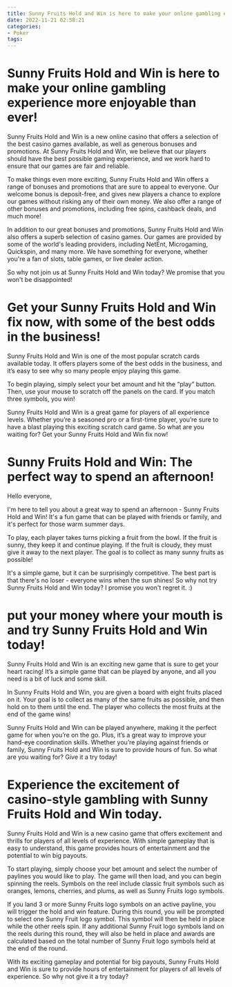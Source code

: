 ```yaml
---
title: Sunny Fruits Hold and Win is here to make your online gambling experience more enjoyable than ever!
date: 2022-11-21 02:58:21
categories:
- Poker
tags:
---
```



#  Sunny Fruits Hold and Win is here to make your online gambling experience more enjoyable than ever!

Sunny Fruits Hold and Win is a new online casino that offers a selection of the best casino games available, as well as generous bonuses and promotions. At Sunny Fruits Hold and Win, we believe that our players should have the best possible gaming experience, and we work hard to ensure that our games are fair and reliable.

To make things even more exciting, Sunny Fruits Hold and Win offers a range of bonuses and promotions that are sure to appeal to everyone. Our welcome bonus is deposit-free, and gives new players a chance to explore our games without risking any of their own money. We also offer a range of other bonuses and promotions, including free spins, cashback deals, and much more!

In addition to our great bonuses and promotions, Sunny Fruits Hold and Win also offers a superb selection of casino games. Our games are provided by some of the world's leading providers, including NetEnt, Microgaming, Quickspin, and many more. We have something for everyone, whether you're a fan of slots, table games, or live dealer action.

So why not join us at Sunny Fruits Hold and Win today? We promise that you won't be disappointed!

#  Get your Sunny Fruits Hold and Win fix now, with some of the best odds in the business!

Sunny Fruits Hold and Win is one of the most popular scratch cards available today. It offers players some of the best odds in the business, and it’s easy to see why so many people enjoy playing this game.

To begin playing, simply select your bet amount and hit the “play” button. Then, use your mouse to scratch off the panels on the card. If you match three symbols, you win!

Sunny Fruits Hold and Win is a great game for players of all experience levels. Whether you’re a seasoned pro or a first-time player, you’re sure to have a blast playing this exciting scratch card game. So what are you waiting for? Get your Sunny Fruits Hold and Win fix now!

#  Sunny Fruits Hold and Win: The perfect way to spend an afternoon!

Hello everyone,

I'm here to tell you about a great way to spend an afternoon - Sunny Fruits Hold and Win! It's a fun game that can be played with friends or family, and it's perfect for those warm summer days.

To play, each player takes turns picking a fruit from the bowl. If the fruit is sunny, they keep it and continue playing. If the fruit is cloudy, they must give it away to the next player. The goal is to collect as many sunny fruits as possible!

It's a simple game, but it can be surprisingly competitive. The best part is that there's no loser - everyone wins when the sun shines! So why not try Sunny Fruits Hold and Win today? I promise you won't regret it. :)

#   put your money where your mouth is and try Sunny Fruits Hold and Win today! 

 Sunny Fruits Hold and Win is an exciting new game that is sure to get your heart racing! It’s a simple game that can be played by anyone, and all you need is a bit of luck and some skill.

In Sunny Fruits Hold and Win, you are given a board with eight fruits placed on it. Your goal is to collect as many of the same fruits as possible, and then hold on to them until the end. The player who collects the most fruits at the end of the game wins!

Sunny Fruits Hold and Win can be played anywhere, making it the perfect game for when you’re on the go. Plus, it’s a great way to improve your hand-eye coordination skills. Whether you’re playing against friends or family, Sunny Fruits Hold and Win is sure to provide hours of fun. So what are you waiting for? Give it a try today!

#  Experience the excitement of casino-style gambling with Sunny Fruits Hold and Win today.

Sunny Fruits Hold and Win is a new casino game that offers excitement and thrills for players of all levels of experience. With simple gameplay that is easy to understand, this game provides hours of entertainment and the potential to win big payouts.

To start playing, simply choose your bet amount and select the number of paylines you would like to play. The game will then load, and you can begin spinning the reels. Symbols on the reel include classic fruit symbols such as oranges, lemons, cherries, and plums, as well as Sunny Fruits logo symbols.

If you land 3 or more Sunny Fruits logo symbols on an active payline, you will trigger the hold and win feature. During this round, you will be prompted to select one Sunny Fruit logo symbol. This symbol will then be held in place while the other reels spin. If any additional Sunny Fruit logo symbols land on the reels during this round, they will also be held in place and awards are calculated based on the total number of Sunny Fruit logo symbols held at the end of the round.

With its exciting gameplay and potential for big payouts, Sunny Fruits Hold and Win is sure to provide hours of entertainment for players of all levels of experience. So why not give it a try today?